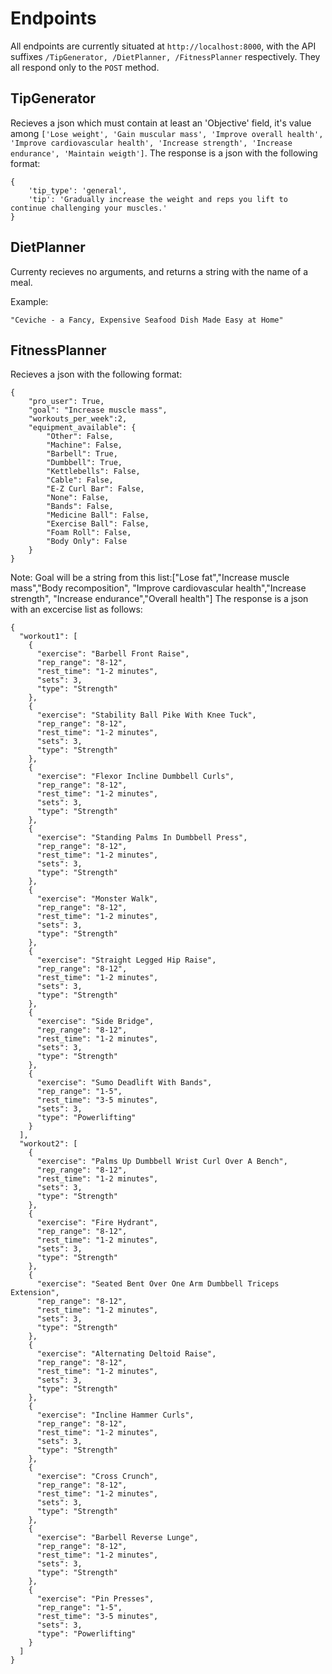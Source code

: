 # Endpoints
All endpoints are currently situated at ```http://localhost:8000```, with the API suffixes ```/TipGenerator, /DietPlanner, /FitnessPlanner``` respectively. They all respond only to the ```POST``` method.
## TipGenerator
Recieves a json which must contain at least an 'Objective' field, it's value among ```['Lose weight', 'Gain muscular mass', 'Improve overall health', 'Improve cardiovascular health', 'Increase strength', 'Increase endurance', 'Maintain weigth']```. The response is a json with the following format:
```
{
    'tip_type': 'general', 
    'tip': 'Gradually increase the weight and reps you lift to continue challenging your muscles.'
}
```
## DietPlanner
Currenty recieves no arguments, and returns a string with the name of a meal.

Example:
```
"Ceviche - a Fancy, Expensive Seafood Dish Made Easy at Home"
```
## FitnessPlanner
Recieves a json with the following format:
```
{
    "pro_user": True,
    "goal": "Increase muscle mass",
    "workouts_per_week":2,
    "equipment_available": {
        "Other": False,
        "Machine": False,
        "Barbell": True,
        "Dumbbell": True,
        "Kettlebells": False,
        "Cable": False,
        "E-Z Curl Bar": False,
        "None": False,
        "Bands": False,
        "Medicine Ball": False,
        "Exercise Ball": False,
        "Foam Roll": False,
        "Body Only": False
    }
}
```
Note: Goal will be a string from this list:["Lose fat","Increase muscle mass","Body recomposition", "Improve cardiovascular health","Increase strength", "Increase endurance","Overall health"]
The response is a json with an excercise list as follows:
```
{
  "workout1": [
    {
      "exercise": "Barbell Front Raise",
      "rep_range": "8-12",
      "rest_time": "1-2 minutes",
      "sets": 3,
      "type": "Strength"
    },
    {
      "exercise": "Stability Ball Pike With Knee Tuck",
      "rep_range": "8-12",
      "rest_time": "1-2 minutes",
      "sets": 3,
      "type": "Strength"
    },
    {
      "exercise": "Flexor Incline Dumbbell Curls",
      "rep_range": "8-12",
      "rest_time": "1-2 minutes",
      "sets": 3,
      "type": "Strength"
    },
    {
      "exercise": "Standing Palms In Dumbbell Press",
      "rep_range": "8-12",
      "rest_time": "1-2 minutes",
      "sets": 3,
      "type": "Strength"
    },
    {
      "exercise": "Monster Walk",
      "rep_range": "8-12",
      "rest_time": "1-2 minutes",
      "sets": 3,
      "type": "Strength"
    },
    {
      "exercise": "Straight Legged Hip Raise",
      "rep_range": "8-12",
      "rest_time": "1-2 minutes",
      "sets": 3,
      "type": "Strength"
    },
    {
      "exercise": "Side Bridge",
      "rep_range": "8-12",
      "rest_time": "1-2 minutes",
      "sets": 3,
      "type": "Strength"
    },
    {
      "exercise": "Sumo Deadlift With Bands",
      "rep_range": "1-5",
      "rest_time": "3-5 minutes",
      "sets": 3,
      "type": "Powerlifting"
    }
  ],
  "workout2": [
    {
      "exercise": "Palms Up Dumbbell Wrist Curl Over A Bench",
      "rep_range": "8-12",
      "rest_time": "1-2 minutes",
      "sets": 3,
      "type": "Strength"
    },
    {
      "exercise": "Fire Hydrant",
      "rep_range": "8-12",
      "rest_time": "1-2 minutes",
      "sets": 3,
      "type": "Strength"
    },
    {
      "exercise": "Seated Bent Over One Arm Dumbbell Triceps Extension",
      "rep_range": "8-12",
      "rest_time": "1-2 minutes",
      "sets": 3,
      "type": "Strength"
    },
    {
      "exercise": "Alternating Deltoid Raise",
      "rep_range": "8-12",
      "rest_time": "1-2 minutes",
      "sets": 3,
      "type": "Strength"
    },
    {
      "exercise": "Incline Hammer Curls",
      "rep_range": "8-12",
      "rest_time": "1-2 minutes",
      "sets": 3,
      "type": "Strength"
    },
    {
      "exercise": "Cross Crunch",
      "rep_range": "8-12",
      "rest_time": "1-2 minutes",
      "sets": 3,
      "type": "Strength"
    },
    {
      "exercise": "Barbell Reverse Lunge",
      "rep_range": "8-12",
      "rest_time": "1-2 minutes",
      "sets": 3,
      "type": "Strength"
    },
    {
      "exercise": "Pin Presses",
      "rep_range": "1-5",
      "rest_time": "3-5 minutes",
      "sets": 3,
      "type": "Powerlifting"
    }
  ]
}
```
